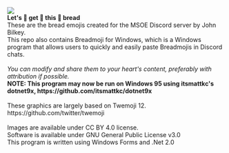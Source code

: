 <img src="https://github.com/johnb-xp/Breadmoji/blob/master/screenshot.PNG">
<br>
<b>Let's 👏 get 👏 this 👏 bread</b>
<br>
These are the bread emojis created for the MSOE Discord server by John Bilkey.
<br>
This repo also contains Breadmoji for Windows, which is a Windows program that allows users to quickly and easily paste Breadmojis in Discord chats.
<br>
<br>
<i>You can modify and share them to your heart's content, preferably with attribution if possible.</i>
<br>
<b>NOTE: This program may now be run on Windows 95 using itsmattkc's dotnet9x, https://github.com/itsmattkc/dotnet9x</b>
<br>
<br>
These graphics are largely based on Twemoji 12.<br>
https://github.com/twitter/twemoji<br>
<br>Images are available under CC BY 4.0 license.
<br>Software is available under GNU General Public License v3.0
<br>This program is written using Windows Forms and .Net 2.0
